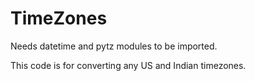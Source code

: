 # TimeZones

Needs datetime and pytz modules to be imported.

This code is for converting any US and Indian timezones. 
